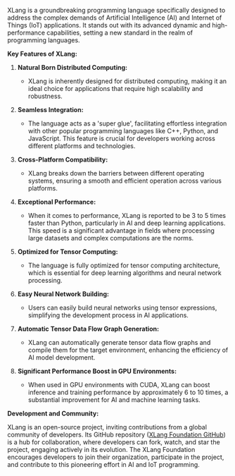 XLang is a groundbreaking programming language specifically designed to address the complex demands of Artificial Intelligence (AI) and Internet of Things (IoT) applications. It stands out with its advanced dynamic and high-performance capabilities, setting a new standard in the realm of programming languages.

**Key Features of XLang:**

1. **Natural Born Distributed Computing:**
   - XLang is inherently designed for distributed computing, making it an ideal choice for applications that require high scalability and robustness.

2. **Seamless Integration:**
   - The language acts as a 'super glue', facilitating effortless integration with other popular programming languages like C++, Python, and JavaScript. This feature is crucial for developers working across different platforms and technologies.

3. **Cross-Platform Compatibility:**
   - XLang breaks down the barriers between different operating systems, ensuring a smooth and efficient operation across various platforms.

4. **Exceptional Performance:**
   - When it comes to performance, XLang is reported to be 3 to 5 times faster than Python, particularly in AI and deep learning applications. This speed is a significant advantage in fields where processing large datasets and complex computations are the norms.

5. **Optimized for Tensor Computing:**
   - The language is fully optimized for tensor computing architecture, which is essential for deep learning algorithms and neural network processing.

6. **Easy Neural Network Building:**
   - Users can easily build neural networks using tensor expressions, simplifying the development process in AI applications.

7. **Automatic Tensor Data Flow Graph Generation:**
   - XLang can automatically generate tensor data flow graphs and compile them for the target environment, enhancing the efficiency of AI model development.

8. **Significant Performance Boost in GPU Environments:**
   - When used in GPU environments with CUDA, XLang can boost inference and training performance by approximately 6 to 10 times, a substantial improvement for AI and machine learning tasks.

**Development and Community:**

XLang is an open-source project, inviting contributions from a global community of developers. Its GitHub repository ([XLang Foundation GitHub](https://github.com/xlang-foundation/xlang)) is a hub for collaboration, where developers can fork, watch, and star the project, engaging actively in its evolution. The XLang Foundation encourages developers to join their organization, participate in the project, and contribute to this pioneering effort in AI and IoT programming.